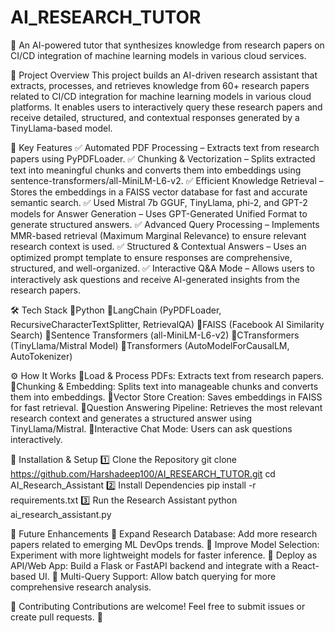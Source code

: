 # AI_RESEARCH_TUTOR
🚀 An AI-powered tutor that synthesizes knowledge from research papers on CI/CD integration of machine learning models in various cloud services.

📌 Project Overview
This project builds an AI-driven research assistant that extracts, processes, and retrieves knowledge from 60+ research papers related to CI/CD integration for machine learning models in various cloud platforms. It enables users to interactively query these research papers and receive detailed, structured, and contextual responses generated by a TinyLlama-based model.

📖 Key Features
✅ Automated PDF Processing – Extracts text from research papers using PyPDFLoader.
✅ Chunking & Vectorization – Splits extracted text into meaningful chunks and converts them into embeddings using sentence-transformers/all-MiniLM-L6-v2.
✅ Efficient Knowledge Retrieval – Stores the embeddings in a FAISS vector database for fast and accurate semantic search.
✅ Used Mistral 7b GGUF, TinyLlama, phi-2, and GPT-2 models for Answer Generation – Uses GPT-Generated Unified Format to generate structured answers.
✅ Advanced Query Processing – Implements MMR-based retrieval (Maximum Marginal Relevance) to ensure relevant research context is used.
✅ Structured & Contextual Answers – Uses an optimized prompt template to ensure responses are comprehensive, structured, and well-organized.
✅ Interactive Q&A Mode – Allows users to interactively ask questions and receive AI-generated insights from the research papers.

🛠️ Tech Stack
🔹Python
🔹LangChain (PyPDFLoader, RecursiveCharacterTextSplitter, RetrievalQA)
🔹FAISS (Facebook AI Similarity Search)
🔹Sentence Transformers (all-MiniLM-L6-v2)
🔹CTransformers (TinyLlama/Mistral Model)
🔹Transformers (AutoModelForCausalLM, AutoTokenizer)

⚙️ How It Works
🔹Load & Process PDFs: Extracts text from research papers.
🔹Chunking & Embedding: Splits text into manageable chunks and converts them into embeddings.
🔹Vector Store Creation: Saves embeddings in FAISS for fast retrieval.
🔹Question Answering Pipeline: Retrieves the most relevant research context and generates a structured answer using TinyLlama/Mistral.
🔹Interactive Chat Mode: Users can ask questions interactively.

📌 Installation & Setup
1️⃣ Clone the Repository
git clone https://github.com/Harshadeep100/AI_RESEARCH_TUTOR.git
cd AI_Research_Assistant
2️⃣ Install Dependencies
pip install -r requirements.txt
3️⃣ Run the Research Assistant
python ai_research_assistant.py

📌 Future Enhancements
🔹 Expand Research Database: Add more research papers related to emerging ML DevOps trends.
🔹 Improve Model Selection: Experiment with more lightweight models for faster inference.
🔹 Deploy as API/Web App: Build a Flask or FastAPI backend and integrate with a React-based UI.
🔹 Multi-Query Support: Allow batch querying for more comprehensive research analysis.

🙌 Contributing
Contributions are welcome! Feel free to submit issues or create pull requests. 🚀
